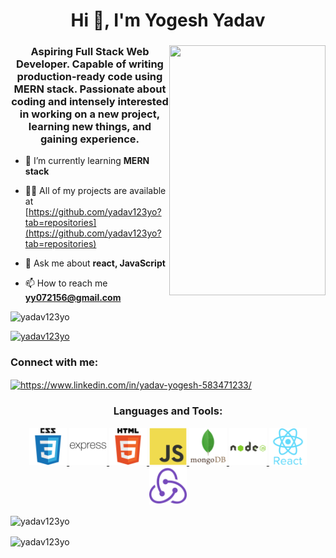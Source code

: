 
<h1 align="center">Hi 👋, I'm Yogesh Yadav</h1>

<div id="header" margin-bottam="200" >
  
  <img src="https://media.giphy.com/media/M9gbBd9nbDrOTu1Mqx/giphy.gif" align="right" width="250" height="400"/>
  
  <h3 align="center">Aspiring Full Stack Web Developer. Capable of writing production-ready code using MERN stack. Passionate about coding and intensely interested in working on a new project, learning new things, and gaining experience.</h3>

</div>


- 🌱 I’m currently learning **MERN stack**

- 👨‍💻 All of my projects are available at [https://github.com/yadav123yo?tab=repositories](https://github.com/yadav123yo?tab=repositories)

- 💬 Ask me about **react, JavaScript**

- 📫 How to reach me **yy072156@gmail.com**

<p align="left"> <img src="https://komarev.com/ghpvc/?username=yadav123yo&label=Profile%20views&color=0e75b6&style=flat" alt="yadav123yo" /> </p>

<p align="left"> <a href="https://github.com/ryo-ma/github-profile-trophy"><img src="https://github-profile-trophy.vercel.app/?username=yadav123yo" alt="yadav123yo" /></a> </p>



<h3 align="left">Connect with me:</h3>
<p align="left">
<a href="https://www.linkedin.com/in/yadav-yogesh-583471233/" target="_blank"><img align="center" src="https://raw.githubusercontent.com/rahuldkjain/github-profile-readme-generator/master/src/images/icons/Social/linked-in-alt.svg" alt="https://www.linkedin.com/in/yadav-yogesh-583471233/" height="30" width="40" /></a>
</p>
<div>
<h3 align="center">Languages and Tools:</h3>
<p align="center"> <a href="https://www.w3schools.com/css/" target="_blank" rel="noreferrer"> <img src="https://raw.githubusercontent.com/devicons/devicon/master/icons/css3/css3-original-wordmark.svg" alt="css3" width="60" height="60"/> </a> <a href="https://expressjs.com" target="_blank" rel="noreferrer"> <img src="https://raw.githubusercontent.com/devicons/devicon/master/icons/express/express-original-wordmark.svg" alt="express" width="60" height="60"/> </a> <a href="https://www.w3.org/html/" target="_blank" rel="noreferrer"> <img src="https://raw.githubusercontent.com/devicons/devicon/master/icons/html5/html5-original-wordmark.svg" alt="html5" width="60" height="60"/> </a> <a href="https://developer.mozilla.org/en-US/docs/Web/JavaScript" target="_blank" rel="noreferrer"> <img src="https://raw.githubusercontent.com/devicons/devicon/master/icons/javascript/javascript-original.svg" alt="javascript" width="60" height="60"/> </a> <a href="https://www.mongodb.com/" target="_blank" rel="noreferrer"> <img src="https://raw.githubusercontent.com/devicons/devicon/master/icons/mongodb/mongodb-original-wordmark.svg" alt="mongodb" width="60" height="60"/> </a> <a href="https://nodejs.org" target="_blank" rel="noreferrer"> <img src="https://raw.githubusercontent.com/devicons/devicon/master/icons/nodejs/nodejs-original-wordmark.svg" alt="nodejs" width="60" height="60"/> </a> <a href="https://reactjs.org/" target="_blank" rel="noreferrer"> <img src="https://raw.githubusercontent.com/devicons/devicon/master/icons/react/react-original-wordmark.svg" alt="react" width="60" height="60"/> </a> <a href="https://redux.js.org" target="_blank" rel="noreferrer"> <img src="https://raw.githubusercontent.com/devicons/devicon/master/icons/redux/redux-original.svg" alt="redux" width="60" height="60"/> </a> </p>
</div>
  
<p><img align="center" src="https://github-readme-stats.vercel.app/api/top-langs?username=yadav123yo&show_icons=true&locale=en&layout=compact" alt="yadav123yo" /></p>

<p><img align="center" src="https://github-readme-streak-stats.herokuapp.com/?user=yadav123yo&" alt="yadav123yo" /></p>



